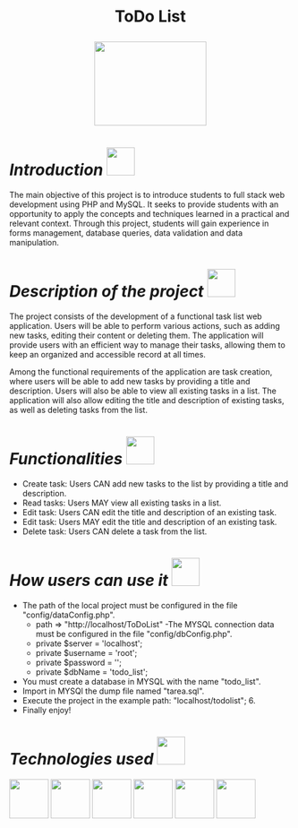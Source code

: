 <h1 align="center">
  <p align="center">ToDo List</p>
<p align="center"><img width = 200px, height = 150px src="https://github.com/Sara-Poyo-Pastor/ToDo-List/assets/132446932/5dd3a996-8958-4e8b-ac33-6f42425d5617"></p>

# *Introduction* <img width = 50px, height = 50px src="https://github.com/nati-Bel/Proyecto-3---Music-App/assets/132446932/f963cbe0-2639-4950-81d2-6f41e4f9a7f5">
The main objective of this project is to introduce students to full stack web development using PHP and MySQL. It seeks to provide students with an opportunity to apply the concepts and techniques learned in a practical and relevant context. Through this project, students will gain experience in forms management, database queries, data validation and data manipulation.
# *Description of the project* <img width = 50px, height = 50px src="https://github.com/nati-Bel/Proyecto-3---Music-App/assets/132446932/53786f41-5b13-4265-a20d-a478d3aaff27">  
The project consists of the development of a functional task list web application. Users will be able to perform various actions, such as adding new tasks, editing their content or deleting them. The application will provide users with an efficient way to manage their tasks, allowing them to keep an organized and accessible record at all times.

Among the functional requirements of the application are task creation, where users will be able to add new tasks by providing a title and description. Users will also be able to view all existing tasks in a list. The application will also allow editing the title and description of existing tasks, as well as deleting tasks from the list. 

# *Functionalities* <img width = 50px, height = 50px src="https://github.com/nati-Bel/Proyecto-3---Music-App/assets/132446932/cd1cfd60-fde6-423f-a2b0-638571ee0b00">
  - Create task: Users CAN add new tasks to the list by providing a title and description.
  - Read tasks: Users MAY view all existing tasks in a list.
  - Edit task: Users CAN edit the title and description of an existing task.
  - Edit task: Users MAY edit the title and description of an existing task.
  - Delete task: Users CAN delete a task from the list.

# *How users can use it* <img width = 50px, height = 50px src="https://github.com/nati-Bel/Proyecto-3---Music-App/assets/132446932/267ff4c9-035a-4a54-8f0f-f708271c3538">
  - The path of the local project must be configured in the file "config/dataConfig.php".
      - path => "http://localhost/ToDoList"
  -The MYSQL connection data must be configured in the file "config/dbConfig.php".
      - private $server = 'localhost';
      - private $username = 'root';
      - private $password = '';
      - private $dbName = 'todo_list';
  - You must create a database in MYSQL with the name "todo_list".
  - Import in MYSQl the dump file named "tarea.sql".
  - Execute the project in the example path: "localhost/todolist"; 6.
  - Finally enjoy!

# *Technologies used*  <img width = 50px, height = 50px src="https://github.com/nati-Bel/Proyecto-3---Music-App/assets/132446932/2b95686d-c3b6-4531-8d2b-949f40e82941">

<img width = 70px, height = 70px src="https://github.com/nati-Bel/Proyecto-3---Music-App/assets/132446932/22852c80-126f-48ba-b936-11fc13f88e89"> <img width = 70px, height = 70px src="https://github.com/nati-Bel/Proyecto-3---Music-App/assets/132446932/e10e887d-8201-47b9-b3a5-6b6d935c46f3"> <img width = 70px, height = 70px src="https://github.com/nati-Bel/Proyecto-3---Music-App/assets/132446932/5a6d57b3-16d4-4ee8-8109-d632269201c3"> <img width = 70px, height = 70px src="https://github.com/nati-Bel/Proyecto-3---Music-App/assets/132446932/040624dc-3b70-45c6-bad1-369515d17750"> <img width = 70px, height = 70px src="https://github.com/Sara-Poyo-Pastor/ToDo-List/assets/132446932/57056c57-5fe5-4441-b58c-600de69a8a66"> <img width = 70px, height = 70px src="https://github.com/Sara-Poyo-Pastor/ToDo-List/assets/132446932/04a451a4-65df-4fca-ab42-ea9d825f1b96">

<br>
